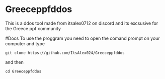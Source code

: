 # Greeceppfddos
This is a ddos tool made from itsalex0712 on discord and its excsusive for the Greece ppf community


#Docs
To use the proggram you need to open the comand prompt on your computer and type 





```shell script
git clone https://github.com/ItsAlex024/Greeceppfddos
```
and then
```shell script
cd Greeceppfddos
```
